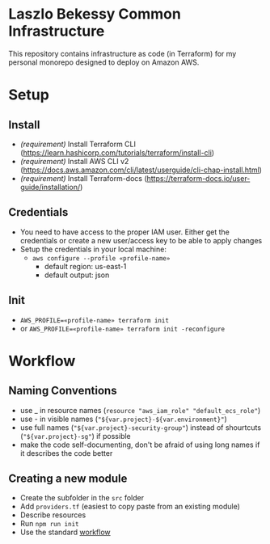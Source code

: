 # Laszlo Bekessy Common Infrastructure

This repository contains infrastructure as code (in Terraform) for my personal monorepo designed to deploy on Amazon AWS.

# Setup

## Install

- _(requirement)_ Install Terraform CLI (https://learn.hashicorp.com/tutorials/terraform/install-cli)
- _(requirement)_ Install AWS CLI v2 (https://docs.aws.amazon.com/cli/latest/userguide/cli-chap-install.html)
- _(requirement)_ Install Terraform-docs (https://terraform-docs.io/user-guide/installation/)

## Credentials

- You need to have access to the proper IAM user. Either get the credentials or create a new user/access key to be able to apply changes
- Setup the credentials in your local machine:
  - `aws configure --profile «profile-name»`
    - default region: us-east-1
    - default output: json

## Init

- `AWS_PROFILE=«profile-name» terraform init`
- or `AWS_PROFILE=«profile-name» terraform init -reconfigure`

# Workflow

## Naming Conventions

- use \_ in resource names (`resource "aws_iam_role" "default_ecs_role"`)
- use - in visible names (`"${var.project}-${var.environment}"`)
- use full names (`"${var.project}-security-group"`) instead of shourtcuts (`"${var.project}-sg"`) if possible
- make the code self-documenting, don't be afraid of using long names if it describes the code better

## Creating a new module

- Create the subfolder in the `src` folder
- Add `providers.tf` (easiest to copy paste from an existing module)
- Describe resources
- Run `npm run init`
- Use the standard [workflow](#workflow)
